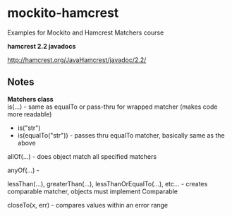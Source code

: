 # mockito-hamcrest
Examples for Mockito and Hamcrest Matchers course

**hamcrest 2.2 javadocs**

http://hamcrest.org/JavaHamcrest/javadoc/2.2/

## Notes

**Matchers class**<br>
is(...) - same as equalTo or pass-thru for wrapped matcher (makes code more readable)
  - is("str")
  - is(equalTo("str")) - passes thru equalTo matcher, basically same as the above
  
allOf(...) - does object match all specified matchers

anyOf(...) - 

lessThan(...), greaterThan(...), lessThanOrEqualTo(...), etc... - creates comparable matcher, objects must implement Comparable

closeTo(x, err) - compares values within an error range




